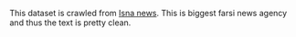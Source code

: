This dataset is crawled from [Isna news](https://isna.ir/). This is biggest
farsi news agency and thus the text is pretty clean.
